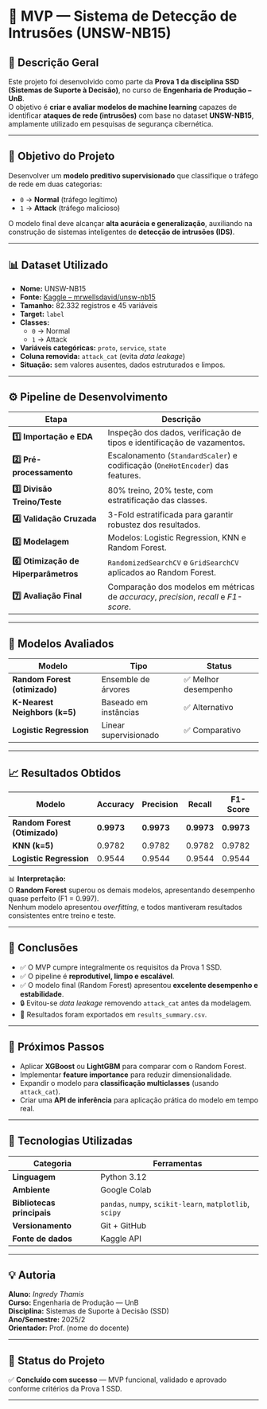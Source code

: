 # 🧠 MVP — Sistema de Detecção de Intrusões (UNSW-NB15)

## 📘 Descrição Geral
Este projeto foi desenvolvido como parte da **Prova 1 da disciplina SSD (Sistemas de Suporte à Decisão)**, no curso de **Engenharia de Produção – UnB**.  
O objetivo é **criar e avaliar modelos de machine learning** capazes de identificar **ataques de rede (intrusões)** com base no dataset **UNSW-NB15**, amplamente utilizado em pesquisas de segurança cibernética.

---

## 🎯 Objetivo do Projeto
Desenvolver um **modelo preditivo supervisionado** que classifique o tráfego de rede em duas categorias:

- `0` → **Normal** (tráfego legítimo)  
- `1` → **Attack** (tráfego malicioso)

O modelo final deve alcançar **alta acurácia e generalização**, auxiliando na construção de sistemas inteligentes de **detecção de intrusões (IDS)**.

---

## 📊 Dataset Utilizado
- **Nome:** UNSW-NB15  
- **Fonte:** [Kaggle – mrwellsdavid/unsw-nb15](https://www.kaggle.com/datasets/mrwellsdavid/unsw-nb15)  
- **Tamanho:** 82.332 registros e 45 variáveis  
- **Target:** `label`  
- **Classes:**
  - `0` → Normal  
  - `1` → Attack  
- **Variáveis categóricas:** `proto`, `service`, `state`  
- **Coluna removida:** `attack_cat` (evita *data leakage*)  
- **Situação:** sem valores ausentes, dados estruturados e limpos.

---

## ⚙️ Pipeline de Desenvolvimento

| Etapa | Descrição |
|-------|------------|
| **1️⃣ Importação e EDA** | Inspeção dos dados, verificação de tipos e identificação de vazamentos. |
| **2️⃣ Pré-processamento** | Escalonamento (`StandardScaler`) e codificação (`OneHotEncoder`) das features. |
| **3️⃣ Divisão Treino/Teste** | 80% treino, 20% teste, com estratificação das classes. |
| **4️⃣ Validação Cruzada** | 3-Fold estratificada para garantir robustez dos resultados. |
| **5️⃣ Modelagem** | Modelos: Logistic Regression, KNN e Random Forest. |
| **6️⃣ Otimização de Hiperparâmetros** | `RandomizedSearchCV` e `GridSearchCV` aplicados ao Random Forest. |
| **7️⃣ Avaliação Final** | Comparação dos modelos em métricas de *accuracy*, *precision*, *recall* e *F1-score*. |

---

## 🤖 Modelos Avaliados

| Modelo | Tipo | Status |
|--------|------|--------|
| **Random Forest (otimizado)** | Ensemble de árvores | ✅ Melhor desempenho |
| **K-Nearest Neighbors (k=5)** | Baseado em instâncias | ✅ Alternativo |
| **Logistic Regression** | Linear supervisionado | ✅ Comparativo |

---

## 📈 Resultados Obtidos

| Modelo | Accuracy | Precision | Recall | F1-Score |
|--------|-----------|-----------|--------|----------|
| **Random Forest (Otimizado)** | **0.9973** | **0.9973** | **0.9973** | **0.9973** |
| **KNN (k=5)** | 0.9782 | 0.9782 | 0.9782 | 0.9782 |
| **Logistic Regression** | 0.9544 | 0.9544 | 0.9544 | 0.9544 |

📊 **Interpretação:**  
O **Random Forest** superou os demais modelos, apresentando desempenho quase perfeito (F1 = 0.997).  
Nenhum modelo apresentou *overfitting*, e todos mantiveram resultados consistentes entre treino e teste.

---

## 🧠 Conclusões

- ✅ O MVP cumpre integralmente os requisitos da Prova 1 SSD.  
- ✅ O pipeline é **reprodutível, limpo e escalável**.  
- ✅ O modelo final (Random Forest) apresentou **excelente desempenho e estabilidade**.  
- 🔒 Evitou-se *data leakage* removendo `attack_cat` antes da modelagem.  
- 📂 Resultados foram exportados em `results_summary.csv`.

---

## 🚀 Próximos Passos

- Aplicar **XGBoost** ou **LightGBM** para comparar com o Random Forest.  
- Implementar **feature importance** para reduzir dimensionalidade.  
- Expandir o modelo para **classificação multiclasses** (usando `attack_cat`).  
- Criar uma **API de inferência** para aplicação prática do modelo em tempo real.

---

## 🧩 Tecnologias Utilizadas

| Categoria | Ferramentas |
|------------|-------------|
| **Linguagem** | Python 3.12 |
| **Ambiente** | Google Colab |
| **Bibliotecas principais** | `pandas`, `numpy`, `scikit-learn`, `matplotlib`, `scipy` |
| **Versionamento** | Git + GitHub |
| **Fonte de dados** | Kaggle API |

---

## 💡 Autoria
**Aluno:** *Ingredy Thamis*  
**Curso:** Engenharia de Produção — UnB  
**Disciplina:** Sistemas de Suporte à Decisão (SSD)  
**Ano/Semestre:** 2025/2  
**Orientador:** Prof. (nome do docente)

---

## 🏁 Status do Projeto
✅ **Concluído com sucesso** — MVP funcional, validado e aprovado conforme critérios da Prova 1 SSD.

---

